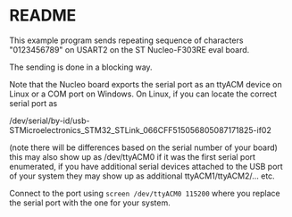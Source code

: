 # README

This example program sends repeating sequence of characters
"0123456789" on USART2 on the ST Nucleo-F303RE eval board.

The sending is done in a blocking way.

Note that the Nucleo board exports the serial port as an ttyACM device
on Linux or a COM port on Windows. On Linux, if you can locate the
correct serial port as

/dev/serial/by-id/usb-STMicroelectronics_STM32_STLink_066CFF515056805087171825-if02

(note there will be differences based on the serial number of your
board) this may also show up as /dev/ttyACM0 if it was the first
serial port enumerated, if you have additional serial devices attached
to the USB port of your system they may show up as additional
ttyACM1/ttyACM2/... etc.

Connect to the port using `screen /dev/ttyACM0 115200` where you
replace the serial port with the one for your system.


